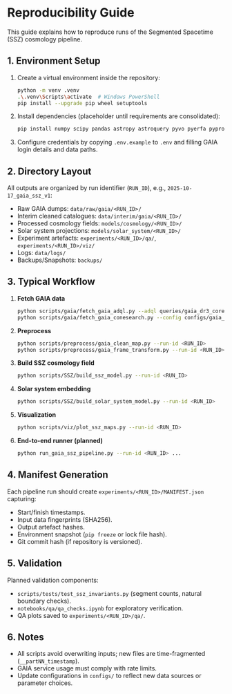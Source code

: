 # Reproducibility Guide

This guide explains how to reproduce runs of the Segmented Spacetime (SSZ) cosmology pipeline.

## 1. Environment Setup

1. Create a virtual environment inside the repository:
   ```bash
   python -m venv .venv
   .\.venv\Scripts\activate  # Windows PowerShell
   pip install --upgrade pip wheel setuptools
   ```
2. Install dependencies (placeholder until requirements are consolidated):
   ```bash
   pip install numpy scipy pandas astropy astroquery pyvo pyerfa pyproj healpy pyarrow fastparquet tqdm loguru pydantic rich matplotlib plotly kaleido
   ```
3. Configure credentials by copying `.env.example` to `.env` and filling GAIA login details and data paths.

## 2. Directory Layout

All outputs are organized by run identifier (`RUN_ID`), e.g., `2025-10-17_gaia_ssz_v1`:
- Raw GAIA dumps: `data/raw/gaia/<RUN_ID>/`
- Interim cleaned catalogues: `data/interim/gaia/<RUN_ID>/`
- Processed cosmology fields: `models/cosmology/<RUN_ID>/`
- Solar system projections: `models/solar_system/<RUN_ID>/`
- Experiment artefacts: `experiments/<RUN_ID>/qa/`, `experiments/<RUN_ID>/viz/`
- Logs: `data/logs/`
- Backups/Snapshots: `backups/`

## 3. Typical Workflow

1. **Fetch GAIA data**
   ```bash
   python scripts/gaia/fetch_gaia_adql.py --adql queries/gaia_dr3_core.sql --limit 200000 --out data/raw/gaia/<RUN_ID>/ --cache data/cache/astro/ --run-id <RUN_ID>
   python scripts/gaia/fetch_gaia_conesearch.py --config configs/gaia_cones.json --out data/raw/gaia/<RUN_ID>/ --cache data/cache/astro/ --run-id <RUN_ID>
   ```
2. **Preprocess**
   ```bash
   python scripts/preprocess/gaia_clean_map.py --run-id <RUN_ID>
   python scripts/preprocess/gaia_frame_transform.py --run-id <RUN_ID>
   ```
3. **Build SSZ cosmology field**
   ```bash
   python scripts/SSZ/build_ssz_model.py --run-id <RUN_ID>
   ```
4. **Solar system embedding**
   ```bash
   python scripts/SSZ/build_solar_system_model.py --run-id <RUN_ID>
   ```
5. **Visualization**
   ```bash
   python scripts/viz/plot_ssz_maps.py --run-id <RUN_ID>
   ```
6. **End-to-end runner (planned)**
   ```bash
   python run_gaia_ssz_pipeline.py --run-id <RUN_ID> ...
   ```

## 4. Manifest Generation

Each pipeline run should create `experiments/<RUN_ID>/MANIFEST.json` capturing:
- Start/finish timestamps.
- Input data fingerprints (SHA256).
- Output artefact hashes.
- Environment snapshot (`pip freeze` or lock file hash).
- Git commit hash (if repository is versioned).

## 5. Validation

Planned validation components:
- `scripts/tests/test_ssz_invariants.py` (segment counts, natural boundary checks).
- `notebooks/qa/qa_checks.ipynb` for exploratory verification.
- QA plots saved to `experiments/<RUN_ID>/qa/`.

## 6. Notes

- All scripts avoid overwriting inputs; new files are time-fragmented (`__partNN_timestamp`).
- GAIA service usage must comply with rate limits.
- Update configurations in `configs/` to reflect new data sources or parameter choices.
